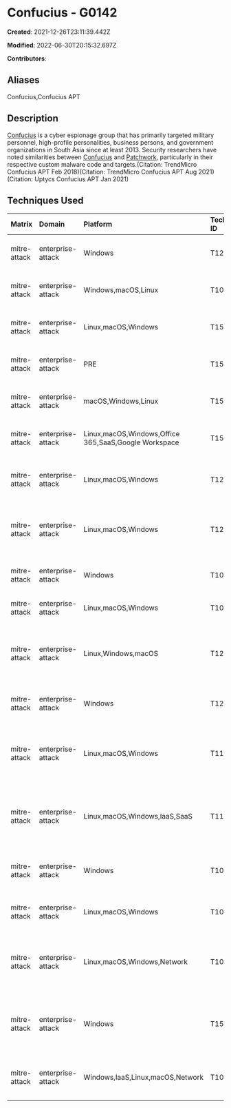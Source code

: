 # Confucius - G0142

**Created**: 2021-12-26T23:11:39.442Z

**Modified**: 2022-06-30T20:15:32.697Z

**Contributors**: 

## Aliases

Confucius,Confucius APT

## Description

[Confucius](https://attack.mitre.org/groups/G0142) is a cyber espionage group that has primarily targeted military personnel, high-profile personalities, business persons, and government organizations in South Asia since at least 2013. Security researchers have noted similarities between [Confucius](https://attack.mitre.org/groups/G0142) and [Patchwork](https://attack.mitre.org/groups/G0040), particularly in their respective custom malware code and targets.(Citation: TrendMicro Confucius APT Feb 2018)(Citation: TrendMicro Confucius APT Aug 2021)(Citation: Uptycs Confucius APT Jan 2021)

## Techniques Used

|Matrix|Domain|Platform|Technique ID|Technique Name|Use|
| :---| :---| :---| :---| :---| :---|
|mitre-attack|enterprise-attack|Windows|T1218.005|Mshta|[Confucius](https://attack.mitre.org/groups/G0142) has used mshta.exe to execute malicious VBScript.(Citation: TrendMicro Confucius APT Feb 2018) |
|mitre-attack|enterprise-attack|Windows,macOS,Linux|T1059.005|Visual Basic|[Confucius](https://attack.mitre.org/groups/G0142) has used VBScript to execute malicious code.(Citation: TrendMicro Confucius APT Feb 2018)|
|mitre-attack|enterprise-attack|Linux,macOS,Windows|T1567.002|Exfiltration to Cloud Storage|[Confucius](https://attack.mitre.org/groups/G0142) has exfiltrated victim data to cloud storage service accounts.(Citation: TrendMicro Confucius APT Feb 2018)|
|mitre-attack|enterprise-attack|PRE|T1583.006|Web Services|[Confucius](https://attack.mitre.org/groups/G0142) has obtained cloud storage service accounts to host stolen data.(Citation: TrendMicro Confucius APT Feb 2018)|
|mitre-attack|enterprise-attack|macOS,Windows,Linux|T1566.001|Spearphishing Attachment|[Confucius](https://attack.mitre.org/groups/G0142) has crafted and sent victims malicious attachments to gain initial access.(Citation: Uptycs Confucius APT Jan 2021)|
|mitre-attack|enterprise-attack|Linux,macOS,Windows,Office 365,SaaS,Google Workspace|T1566.002|Spearphishing Link|[Confucius](https://attack.mitre.org/groups/G0142) has sent malicious links to victims through email campaigns.(Citation: TrendMicro Confucius APT Aug 2021)|
|mitre-attack|enterprise-attack|Linux,macOS,Windows|T1204.001|Malicious Link|[Confucius](https://attack.mitre.org/groups/G0142) has lured victims into clicking on a malicious link sent through spearphishing.(Citation: TrendMicro Confucius APT Aug 2021)|
|mitre-attack|enterprise-attack|Linux,macOS,Windows|T1204.002|Malicious File|[Confucius](https://attack.mitre.org/groups/G0142) has lured victims to execute malicious attachments included in crafted spearphishing emails related to current topics.(Citation: Uptycs Confucius APT Jan 2021)|
|mitre-attack|enterprise-attack|Windows|T1059.001|PowerShell|[Confucius](https://attack.mitre.org/groups/G0142) has used PowerShell to execute malicious files and payloads.(Citation: TrendMicro Confucius APT Aug 2021)|
|mitre-attack|enterprise-attack|Linux,macOS,Windows|T1071.001|Web Protocols|[Confucius](https://attack.mitre.org/groups/G0142) has used HTTP for C2 communications.(Citation: Uptycs Confucius APT Jan 2021)|
|mitre-attack|enterprise-attack|Linux,Windows,macOS|T1203|Exploitation for Client Execution|[Confucius](https://attack.mitre.org/groups/G0142) has exploited Microsoft Office vulnerabilities, including CVE-2015-1641, CVE-2017-11882, and CVE-2018-0802.(Citation: Uptycs Confucius APT Jan 2021)(Citation: TrendMicro Confucius APT Feb 2018)|
|mitre-attack|enterprise-attack|Windows|T1221|Template Injection|[Confucius](https://attack.mitre.org/groups/G0142) has used a weaponized Microsoft Word document with an embedded RTF exploit.(Citation: Uptycs Confucius APT Jan 2021)|
|mitre-attack|enterprise-attack|Linux,macOS,Windows|T1105|Ingress Tool Transfer|[Confucius](https://attack.mitre.org/groups/G0142) has downloaded additional files and payloads onto a compromised host following initial access.(Citation: Uptycs Confucius APT Jan 2021)(Citation: TrendMicro Confucius APT Aug 2021)|
|mitre-attack|enterprise-attack|Linux,macOS,Windows,IaaS,SaaS|T1119|Automated Collection|[Confucius](https://attack.mitre.org/groups/G0142) has used a file stealer to steal documents and images with the following extensions: txt, pdf, png, jpg, doc, xls, xlm, odp, ods, odt, rtf, ppt, xlsx, xlsm, docx, pptx, and jpeg.(Citation: TrendMicro Confucius APT Aug 2021)|
|mitre-attack|enterprise-attack|Windows|T1053.005|Scheduled Task|[Confucius](https://attack.mitre.org/groups/G0142) has created scheduled tasks to maintain persistence on a compromised host.(Citation: TrendMicro Confucius APT Aug 2021)|
|mitre-attack|enterprise-attack|Linux,macOS,Windows|T1041|Exfiltration Over C2 Channel|[Confucius](https://attack.mitre.org/groups/G0142) has exfiltrated stolen files to its C2 server.(Citation: TrendMicro Confucius APT Aug 2021)|
|mitre-attack|enterprise-attack|Linux,macOS,Windows,Network|T1083|File and Directory Discovery|[Confucius](https://attack.mitre.org/groups/G0142) has used a file stealer that checks the Document, Downloads, Desktop, and Picture folders for documents and images with specific extensions.(Citation: TrendMicro Confucius APT Aug 2021)|
|mitre-attack|enterprise-attack|Windows|T1547.001|Registry Run Keys / Startup Folder|[Confucius](https://attack.mitre.org/groups/G0142) has dropped malicious files into the startup folder `%AppData%\Microsoft\Windows\Start Menu\Programs\Startup` on a compromised host in order to maintain persistence.(Citation: Uptycs Confucius APT Jan 2021)|
|mitre-attack|enterprise-attack|Windows,IaaS,Linux,macOS,Network|T1082|System Information Discovery|[Confucius](https://attack.mitre.org/groups/G0142) has used a file stealer that can examine system drives, including those other than the C drive.(Citation: TrendMicro Confucius APT Aug 2021)|
